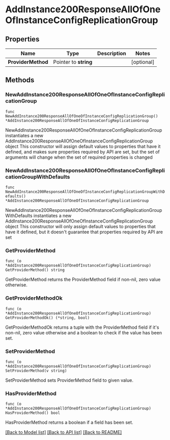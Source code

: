 # AddInstance200ResponseAllOfOneOfInstanceConfigReplicationGroup

## Properties

Name | Type | Description | Notes
------------ | ------------- | ------------- | -------------
**ProviderMethod** | Pointer to **string** |  | [optional] 

## Methods

### NewAddInstance200ResponseAllOfOneOfInstanceConfigReplicationGroup

`func NewAddInstance200ResponseAllOfOneOfInstanceConfigReplicationGroup() *AddInstance200ResponseAllOfOneOfInstanceConfigReplicationGroup`

NewAddInstance200ResponseAllOfOneOfInstanceConfigReplicationGroup instantiates a new AddInstance200ResponseAllOfOneOfInstanceConfigReplicationGroup object
This constructor will assign default values to properties that have it defined,
and makes sure properties required by API are set, but the set of arguments
will change when the set of required properties is changed

### NewAddInstance200ResponseAllOfOneOfInstanceConfigReplicationGroupWithDefaults

`func NewAddInstance200ResponseAllOfOneOfInstanceConfigReplicationGroupWithDefaults() *AddInstance200ResponseAllOfOneOfInstanceConfigReplicationGroup`

NewAddInstance200ResponseAllOfOneOfInstanceConfigReplicationGroupWithDefaults instantiates a new AddInstance200ResponseAllOfOneOfInstanceConfigReplicationGroup object
This constructor will only assign default values to properties that have it defined,
but it doesn't guarantee that properties required by API are set

### GetProviderMethod

`func (o *AddInstance200ResponseAllOfOneOfInstanceConfigReplicationGroup) GetProviderMethod() string`

GetProviderMethod returns the ProviderMethod field if non-nil, zero value otherwise.

### GetProviderMethodOk

`func (o *AddInstance200ResponseAllOfOneOfInstanceConfigReplicationGroup) GetProviderMethodOk() (*string, bool)`

GetProviderMethodOk returns a tuple with the ProviderMethod field if it's non-nil, zero value otherwise
and a boolean to check if the value has been set.

### SetProviderMethod

`func (o *AddInstance200ResponseAllOfOneOfInstanceConfigReplicationGroup) SetProviderMethod(v string)`

SetProviderMethod sets ProviderMethod field to given value.

### HasProviderMethod

`func (o *AddInstance200ResponseAllOfOneOfInstanceConfigReplicationGroup) HasProviderMethod() bool`

HasProviderMethod returns a boolean if a field has been set.


[[Back to Model list]](../README.md#documentation-for-models) [[Back to API list]](../README.md#documentation-for-api-endpoints) [[Back to README]](../README.md)



